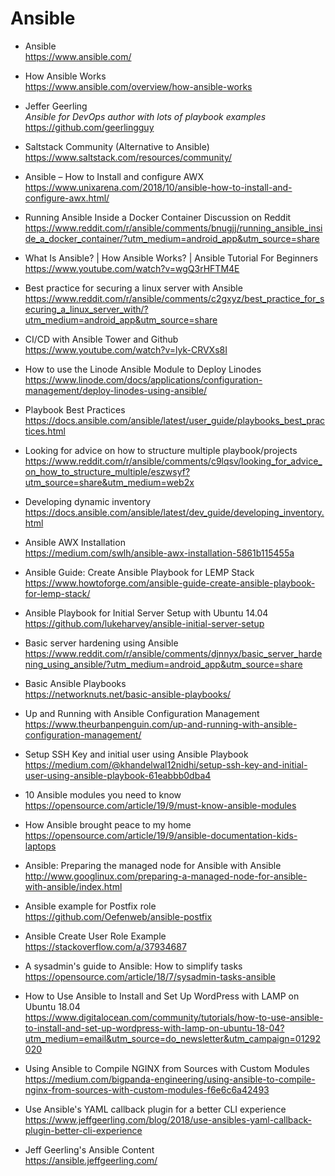 # Ansible

* Ansible  
  https://www.ansible.com/

* How Ansible Works  
  https://www.ansible.com/overview/how-ansible-works

* Jeffer Geerling  
  *Ansible for DevOps author with lots of playbook examples*  
  https://github.com/geerlingguy

* Saltstack Community (Alternative to Ansible)  
  https://www.saltstack.com/resources/community/

* Ansible – How to Install and configure AWX  
  https://www.unixarena.com/2018/10/ansible-how-to-install-and-configure-awx.html/

* Running Ansible Inside a Docker Container Discussion on Reddit  
  https://www.reddit.com/r/ansible/comments/bnugjj/running_ansible_inside_a_docker_container/?utm_medium=android_app&utm_source=share

* What Is Ansible? | How Ansible Works? | Ansible Tutorial For Beginners  
  https://www.youtube.com/watch?v=wgQ3rHFTM4E

* Best practice for securing a linux server with Ansible  
  https://www.reddit.com/r/ansible/comments/c2gxyz/best_practice_for_securing_a_linux_server_with/?utm_medium=android_app&utm_source=share

* CI/CD with Ansible Tower and Github  
  https://www.youtube.com/watch?v=lyk-CRVXs8I

* How to use the Linode Ansible Module to Deploy Linodes  
  https://www.linode.com/docs/applications/configuration-management/deploy-linodes-using-ansible/

* Playbook Best Practices  
  https://docs.ansible.com/ansible/latest/user_guide/playbooks_best_practices.html

* Looking for advice on how to structure multiple playbook/projects  
  https://www.reddit.com/r/ansible/comments/c9lqsv/looking_for_advice_on_how_to_structure_multiple/eszwsyf?utm_source=share&utm_medium=web2x

* Developing dynamic inventory  
  https://docs.ansible.com/ansible/latest/dev_guide/developing_inventory.html

* Ansible AWX Installation  
  https://medium.com/swlh/ansible-awx-installation-5861b115455a

* Ansible Guide: Create Ansible Playbook for LEMP Stack  
  https://www.howtoforge.com/ansible-guide-create-ansible-playbook-for-lemp-stack/

* Ansible Playbook for Initial Server Setup with Ubuntu 14.04  
  https://github.com/lukeharvey/ansible-initial-server-setup

* Basic server hardening using Ansible  
  https://www.reddit.com/r/ansible/comments/djnnyx/basic_server_hardening_using_ansible/?utm_medium=android_app&utm_source=share

* Basic Ansible Playbooks  
  https://networknuts.net/basic-ansible-playbooks/

* Up and Running with Ansible Configuration Management  
  https://www.theurbanpenguin.com/up-and-running-with-ansible-configuration-management/

* Setup SSH Key and initial user using Ansible Playbook  
  https://medium.com/@khandelwal12nidhi/setup-ssh-key-and-initial-user-using-ansible-playbook-61eabbb0dba4

* 10 Ansible modules you need to know  
  https://opensource.com/article/19/9/must-know-ansible-modules

* How Ansible brought peace to my home  
  https://opensource.com/article/19/9/ansible-documentation-kids-laptops

* Ansible: Preparing the managed node for Ansible with Ansible  
  http://www.googlinux.com/preparing-a-managed-node-for-ansible-with-ansible/index.html

* Ansible example for Postfix role  
  https://github.com/Oefenweb/ansible-postfix

* Ansible Create User Role Example  
  https://stackoverflow.com/a/37934687

* A sysadmin's guide to Ansible: How to simplify tasks  
  https://opensource.com/article/18/7/sysadmin-tasks-ansible

* How to Use Ansible to Install and Set Up WordPress with LAMP on Ubuntu 18.04  
  https://www.digitalocean.com/community/tutorials/how-to-use-ansible-to-install-and-set-up-wordpress-with-lamp-on-ubuntu-18-04?utm_medium=email&utm_source=do_newsletter&utm_campaign=01292020

* Using Ansible to Compile NGINX from Sources with Custom Modules  
  https://medium.com/bigpanda-engineering/using-ansible-to-compile-nginx-from-sources-with-custom-modules-f6e6c6a42493

* Use Ansible's YAML callback plugin for a better CLI experience  
  https://www.jeffgeerling.com/blog/2018/use-ansibles-yaml-callback-plugin-better-cli-experience

* Jeff Geerling's Ansible Content  
  https://ansible.jeffgeerling.com/
